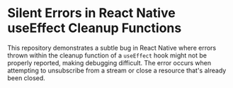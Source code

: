 # Silent Errors in React Native useEffect Cleanup Functions

This repository demonstrates a subtle bug in React Native where errors thrown within the cleanup function of a `useEffect` hook might not be properly reported, making debugging difficult. The error occurs when attempting to unsubscribe from a stream or close a resource that's already been closed.
